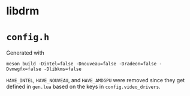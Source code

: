 # libdrm

# `config.h`
Generated with

	meson build -Dintel=false -Dnouveau=false -Dradeon=false -Dvmwgfx=false -Dlibkms=false

`HAVE_INTEL`, `HAVE_NOUVEAU`, and `HAVE_AMDGPU` were removed since they get
defined in `gen.lua` based on the keys in `config.video_drivers`.

